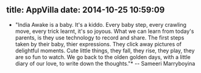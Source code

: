 title: AppVilla
date: 2014-10-25 10:59:09
---

   
* "India Awake is a baby. It's a kiddo. Every baby step, every crawling move, every trick learnt,
   it's so joyous. What we can learn from today's parents, is they use technology to record and share. 
   The first steps taken by their baby, thier expressions. They click away pictures of delightful moments. 
   Cute little things, they fall, they rise, they play, they are so fun to watch. We go back to the olden golden days, with a little diary of our love, to write down the
   thoughts."*
   -- Sameeri Marryboyina   
   
